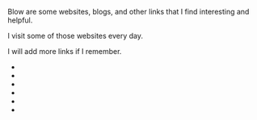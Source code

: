 Blow are some websites, blogs, and other links that I find interesting and helpful.

I visit some of those websites every day.

I will add more links if I remember.

- [](https://www.lesswrong.com/)
- [](https://hackernews.com/)
- [](https://near.blog/)
- [](https://blog.samaltman.com/)
- [](http://www.catb.org/~esr/faqs/smart-questions.html)
- [](https://www.jasonwei.net/)

